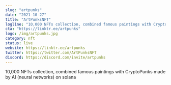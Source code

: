 ```yaml
---
slug: "artpunks"
date: "2021-10-27"
title: "ArtPunksNFT"
logline: "10,000 NFTs collection, combined famous paintings with CryptoPunks made by AI (neural networks) on solana"
cta: "https://linktr.ee/artpunks"
logo: /img/artpunks.jpg
category: nft
status: live
website: https://linktr.ee/artpunks
twitter: https://twitter.com/ArtPunksNFT
discord: https://discord.com/invite/artpunks
---
```


10,000 NFTs collection, combined famous paintings with CryptoPunks made by AI (neural networks) on solana
